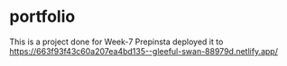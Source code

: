 # portfolio
This is a project done for Week-7 Prepinsta
deployed it to https://663f93f43c60a207ea4bd135--gleeful-swan-88979d.netlify.app/
